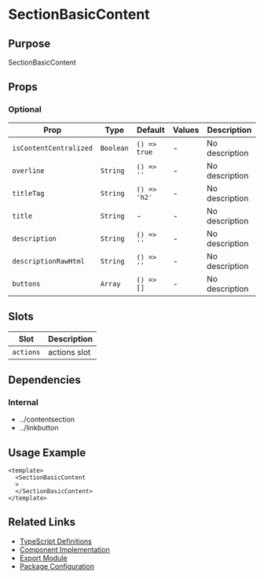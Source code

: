 # SectionBasicContent

## Purpose

SectionBasicContent

## Props

### Optional
| Prop | Type | Default | Values | Description |
|------|------|---------|--------|-------------|
| `isContentCentralized` | `Boolean` | `() => true` | - | No description |
| `overline` | `String` | `() => ''` | - | No description |
| `titleTag` | `String` | `() => 'h2'` | - | No description |
| `title` | `String` | - | - | No description |
| `description` | `String` | `() => ''` | - | No description |
| `descriptionRawHtml` | `String` | `() => ''` | - | No description |
| `buttons` | `Array` | `() => []` | - | No description |

## Slots

| Slot | Description |
|------|-------------|
| `actions` | actions slot |

## Dependencies

### Internal
- ../contentsection
- ../linkbutton

## Usage Example

```vue
<template>
  <SectionBasicContent
  >
  </SectionBasicContent>
</template>
```

## Related Links

- [TypeScript Definitions](./SectionBasicContent.d.ts)
- [Component Implementation](./SectionBasicContent.vue)
- [Export Module](./sectionbasiccontent.js)
- [Package Configuration](./package.json)
